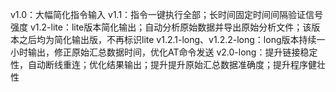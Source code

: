 v1.0：大幅简化指令输入
v1.1：指令一键执行全部；长时间固定时间间隔验证信号强度
v1.2-lite：lite版本简化输出；自动分析原始数据并导出原始分析文件；该版本之后均为简化输出版，不再标识lite
v1.2.1-long、v1.2.2-long：long版本持续一小时输出，修正原始汇总数据时间，优化AT命令发送
v2.0-long：提升链接稳定性，自动断线重连；优化结果输出；提升提升原始汇总数据准确度；提升程序健壮性
